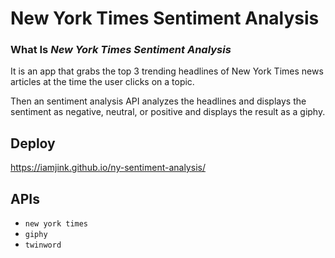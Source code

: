 # New York Times Sentiment Analysis

### What Is *New York Times Sentiment Analysis*

It is an app that grabs the top 3 trending headlines of New York Times news articles at the time the user clicks on a topic. 

Then an sentiment analysis API analyzes the headlines and displays the sentiment as negative, neutral, or positive and displays the result as a giphy.

 ## Deploy
 https://iamjink.github.io/ny-sentiment-analysis/

 ## APIs
 
 * `new york times`
 * `giphy`
 * `twinword`

